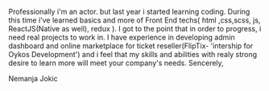 Professionally i'm an actor. but last year i started learning coding. During this time i've learned basics and more of Front End techs( html ,css,scss, js, ReactJS(Native as well), redux ). I got to the point that in order to progress, i need real projects to work in. I have experience in developing admin dashboard and online marketplace for ticket reseller(FlipTix- 'intership for Oykos Development') and i feel that my skills and abilities with realy strong desire to learn more will meet your company's needs. Sencerely,

Nemanja Jokic
